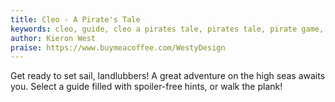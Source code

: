 ```yaml
---
title: Cleo - A Pirate's Tale
keywords: cleo, guide, cleo a pirates tale, pirates tale, pirate game, cleo guide, cleo walkthrough, spoiler free guide
author: Kieron West
praise: https://www.buymeacoffee.com/WestyDesign
---
```


Get ready to set sail, landlubbers! A great adventure on the high seas awaits you.
Select a guide filled with spoiler-free hints, or walk the plank!
